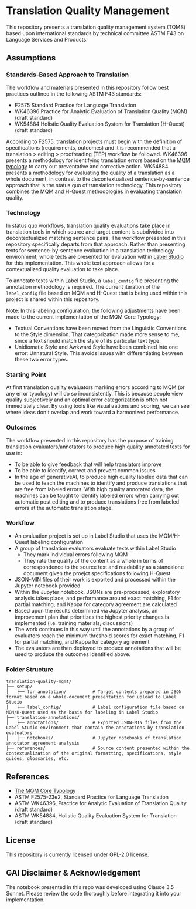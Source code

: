 # Translation Quality Management

This repository presents a translation quality management system (TQMS) based upon international standards by technical committee ASTM F43 on Language Services and Products.

## Assumptions

### Standards-Based Approach to Translation

The workflow and materials presented in this repository follow best practices outlined in the following ASTM F43 standards:

- F2575 Standard Practice for Language Translation
- WK46396 Practice for Analytic Evaluation of Translation Quality (MQM) (draft standard)
- WK54884 Holistic Quality Evaluation System for Translation (H-Quest) (draft standard)

According to F2575, translation projects must begin with the definition of specifications (requirements, outcomes) and it is recommended that a translation > editing > proofreading (TEP) workflow be followed. WK46396 presents a methodology for identifying translation errors based on the [MQM typology](https://themqm.org/the-mqm-typology/) to carry out preventative and corrective action. WK54884 presents a methodology for evaluating the quality of a translation as a whole document, in contrast to the decontextualized sentence-by-sentence approach that is the status quo of translation technology. This repository combines the MQM and H-Quest methodologies in evaluating translation quality.

### Technology

In status quo workflows, translation quality evaluations take place in translation tools in which source and target content is subdivided into decontextualized matching sentence pairs. The workflow presented in this repository specifically departs from that approach. Rather than presenting texts for sentence-by-sentence evaluation in a translation technology environment, whole texts are presented for evaluation within [Label Studio](https://labelstud.io) for this implementation. This whole text approach allows for a contextualized quality evaluation to take place.

To annotate texts within Label Studio, a `label_config` file presenting the annotation methodology is required. The current iteration of the `label_config` file based on MQM and H-Quest that is being used within this project is shared within this repository.

Note: In this labeling configuration, the following adjustments have been made to the current implementation of the MQM Core Typology:
- Textual Conventions have been moved from the Linguistic Conventions to the Style dimension. That categorization made more sense to me, since a text should match the style of its particular text type.
- Unidiomatic Style and Awkward Style have been combined into one error: Unnatural Style. This avoids issues with differentiating between these two error types.

### Starting Point

At first translation quality evaluators marking errors according to MQM (or any error typology) will do so inconsistently. This is because people view quality subjectively and an optimal error categorization is often not immediately clear. By using tools like visualizations and scoring, we can see where ideas don't overlap and work toward a harmonized performance.

### Outcomes

The workflow presented in this repository has the purpose of training translation evaluators/annotators to produce high quality annotated texts for use in:
- To be able to give feedback that will help translators improve
- To be able to identify, correct and prevent common issues
- In the age of generativeAI, to produce high quality labeled data that can be used to teach the machines to identify and produce translations that are free from labeled errors. With high quality annotated data, the machines can be taught to identify labeled errors when carrying out automatic post editing and to produce translations free from labeled errors at the automatic translation stage.

### Workflow

- An evaluation project is set up in Label Studio that uses the MQM/H-Quest labeling configuration
- A group of translation evaluators evaluate texts within Label Studio
  - They mark individual errors following MQM
  - They rate the quality of the content as a whole in terms of correspondence to the source text and readability as a standalone document given the proejct specifications following H-Quest
- JSON-MIN files of their work is exported and processed within the Jupyter notebook provided
- Within the Jupyter notebook, JSONs are pre-processed, exploratory analysis takes place, and performance around exact matching, F1 for partial matching, and Kappa for category agreement are calculated
- Based upon the results determined via Jupyter analysis, an improvement plan that prioritizes the highest priority changes is implemented (i.e. training materials, discussions)
- The work continues in this way until the annotations by a group of evaluators reach the minimum threshold scores for exact matching, F1 for partial matching, and Kappa for category agreement
- The evaluators are then deployed to produce annotations that will be used to produce the outcomes identified above.

### Folder Structure
```
translation-quality-mgmt/
├── setup/
│   ├── for_annotation/          # Target contents prepared in JSON format based on a whole-document presentation for upload to Label Studio
│   ├── label_config/            # Label configuration file based on MQM/H-Quest used as the basis for labeling in Label Studio
├── translation-annotations/                    
│   ├── annotations/             # Exported JSON-MIN files from the Label Studio environment that contain the annotations by translation evaluators
│   ├── notebooks/               # Jupyter notebooks of translation annotator agreement analysis
├── references/                  # Source content presented within the contextualization of the original formatting, specifications, style guides, glossaries, etc.
```

## References

- [The MQM Core Typology](https://themqm.org/the-mqm-typology/)
- ASTM F2575-23e2, Standard Practice for Language Translation
- ASTM WK46396, Practice for Analytic Evaluation of Translation Quality (draft standard)
- ASTM WK54884, Holistic Quality Evaluation System for Translation (draft standard)

## License
This repository is currently licensed under GPL-2.0 license.

## GAI Disclaimer & Acknowledgement
The notebook presented in this repo was developed using Claude 3.5 Sonnet. Please review the code thoroughly before integrating it into your implementation.

